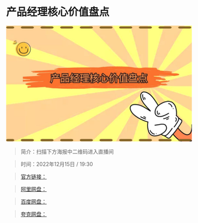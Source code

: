 # 产品经理核心价值盘点

![img](../../assets/2fb04de3b550425ebf9e593183df7a22.jpg)

> 简介：扫描下方海报中二维码进入直播间

> 时间：2022年12月15日 / 19:30

> [官方链接：]()

> [阿里网盘：]()

> [百度网盘：]()

> [夸克网盘：]()
